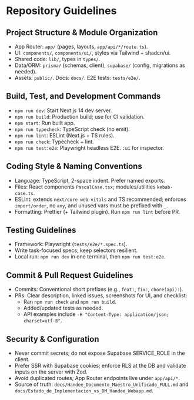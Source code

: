 # Repository Guidelines

## Project Structure & Module Organization
- App Router: `app/` (pages, layouts, `app/api/*/route.ts`).
- UI: `components/`, `components/ui/`, styles via Tailwind + shadcn/ui.
- Shared code: `lib/`, types in `types/`.
- Data/ORM: `prisma/` (schemas, client), `supabase/` (config, migrations as needed).
- Assets: `public/`. Docs: `docs/`. E2E tests: `tests/e2e/`.

## Build, Test, and Development Commands
- `npm run dev`: Start Next.js 14 dev server.
- `npm run build`: Production build; use for CI validation.
- `npm start`: Run built app.
- `npm run typecheck`: TypeScript check (no emit).
- `npm run lint`: ESLint (Next.js + TS rules).
- `npm run check`: Typecheck + lint.
- `npm run test:e2e`: Playwright headless E2E. `:ui` for inspector.

## Coding Style & Naming Conventions
- Language: TypeScript, 2-space indent. Prefer named exports.
- Files: React components `PascalCase.tsx`; modules/utilities `kebab-case.ts`.
- ESLint: extends `next/core-web-vitals` and TS recommended; enforces `import/order`, no `any`, and unused vars must be prefixed with `_`.
- Formatting: Prettier (+ Tailwind plugin). Run `npm run lint` before PR.

## Testing Guidelines
- Framework: Playwright (`tests/e2e/*.spec.ts`).
- Write task-focused specs; keep selectors resilient.
- Local run: `npm run dev` in one terminal, then `npm run test:e2e`.

## Commit & Pull Request Guidelines
- Commits: Conventional short prefixes (e.g., `feat:`, `fix:`, `chore(api):`).
- PRs: Clear description, linked issues, screenshots for UI, and checklist:
  - Ran `npm run check` and `npm run build`.
  - Added/updated tests as needed.
  - API examples include `-H "Content-Type: application/json; charset=utf-8"`.

## Security & Configuration
- Never commit secrets; do not expose Supabase SERVICE_ROLE in the client.
- Prefer SSR with Supabase cookies; enforce RLS at the DB and validate inputs on the server with Zod.
- Avoid duplicated routes; App Router endpoints live under `app/api/*`.
- Source of truth: `docs/Handee_Documento_Maestro_Unificado_FULL.md` and `docs/Estado_de_Implementacion_vs_DM_Handee_Webapp.md`.
